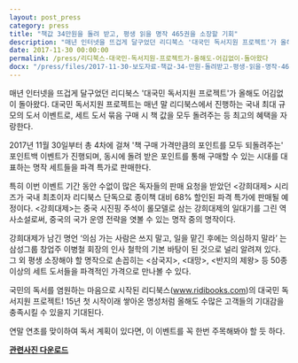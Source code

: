 ```yaml
---
layout: post_press
category: press
title: "책값 34만원을 돌려 받고, 평생 읽을 명작 465권을 소장할 기회"
description: "매년 인터넷을 뜨겁게 달구었던 리디북스 '대국민 독서지원 프로젝트'가 올해도 어김없이 돌아왔다."
date: 2017-11-30 00:00:00
permalink: /press/리디북스-대국민-독서지원-프로젝트가-올해도-어김없이-돌아왔다
docx: "/press/files/2017-11-30-보도자료-책값-34-만원-돌려받고-평생-읽을-명작-465권을-소장할-기회.docx"
---
```


매년 인터넷을 뜨겁게 달구었던 리디북스 '대국민 독서지원 프로젝트'가 올해도 어김없이 돌아왔다. 대국민 독서지원 프로젝트는 매년 말 리디북스에서 진행하는 국내 최대 규모의 도서 이벤트로, 세트 도서 묶음 구매 시 책 값을 모두 돌려주는 등 최고의 혜택을 자랑한다.

2017년 11월 30일부터 총 4차에 걸쳐 '책 구매 가격만큼의 포인트를 모두 되돌려주는' 포인트백 이벤트가 진행되며, 동시에 돌려 받은 포인트를 통해 구매할 수 있는 시대를 대표하는 명작 세트들을 파격 특가로 판매한다.

특히 이번 이벤트 기간 동안 수없이 많은 독자들의 판매 요청을 받았던 &lt;강희대제&gt; 시리즈가 국내 최초이자 리디북스 단독으로 종이책 대비 68% 할인된 파격 특가에 판매될 예정이다. &lt;강희대제&gt;는 중국 시진핑 주석이 롤모델로 삼는 강희대제의 일대기를 그린 역사소설로써, 중국의 국가 운영 전략을 엿볼 수 있는 명작 중의 명작이다.

강희대제가 남긴 명언 ‘의심 가는 사람은 쓰지 말고, 일을 맡긴 후에는 의심하지 말라’ 는 삼성그룹 창업주 이병철 회장의 인사 철학의 기본 바탕이 된 것으로 널리 알려져 있다.
그 외 평생 소장해야 할 명작으로 손꼽히는 &lt;삼국지&gt;, &lt;대망&gt;, &lt;반지의 제왕&gt; 등 50종 이상의 세트 도서들을 파격적인 가격으로 만나볼 수 있다.

국민의 독서를 염원하는 마음으로 시작된 리디북스(www.ridibooks.com)의 대국민 독서지원 프로젝트! 15년 첫 시작이래 쌓아온 명성처럼 올해도 수많은 고객들의 기대감을 충족시킬 수 있을지 기대된다.

연말 연초를 맞이하여 독서 계획이 있다면, 이 이벤트를 꼭 한번 주목해봐야 할 듯 하다.

[**관련사진 다운로드**](/press/img/2017-11-30-보도자료-대국민독서지원.jpg)
